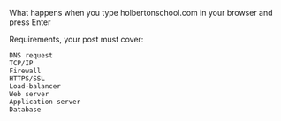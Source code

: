What happens when you type holbertonschool.com in your browser and press Enter

Requirements, your post must cover:

    DNS request
    TCP/IP
    Firewall
    HTTPS/SSL
    Load-balancer
    Web server
    Application server
    Database

